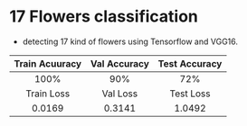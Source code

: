 # 17 Flowers classification
- detecting 17 kind of flowers using Tensorflow and VGG16.


|Train Acuuracy  | Val Accuracy | Test Accuracy|
|     :---:      |  :---: | :---:
|100% |90%|72% |
| Train Loss | Val Loss | Test Loss
|0.0169  |0.3141|1.0492|